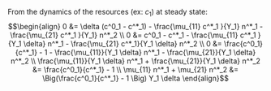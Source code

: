 From the dynamics of the resources (ex: $c_1$) at steady state:
$$\begin{align}
0 &= \delta (c^0_1 - c^*_1) - \frac{\mu_{11} c^*_1 }{Y_1} n^*_1 - \frac{\mu_{21} c^*_1 }{Y_1} n^*_2
\\
0 &= c^0_1 - c^*_1 - \frac{\mu_{11} c^*_1 }{Y_1 \delta} n^*_1 - \frac{\mu_{21} c^*_1}{Y_1 \delta} n^*_2
\\
0 &= \frac{c^0_1}{c^*_1} - 1 - \frac{\mu_{11}}{Y_1 \delta} n^*_1 - \frac{\mu_{21}}{Y_1 \delta} n^*_2
\\
\frac{\mu_{11}}{Y_1 \delta} n^*_1 + \frac{\mu_{21}}{Y_1 \delta} n^*_2 &= \frac{c^0_1}{c^*_1} - 1
\\
\mu_{11} n^*_1 + \mu_{21} n^*_2 &= \Big(\frac{c^0_1}{c^*_1} - 1 \Big) Y_1 \delta
\end{align}$$


